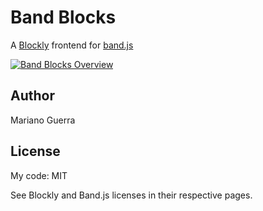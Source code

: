 Band Blocks
===========

A [Blockly](https://developers.google.com/blockly) frontend for [band.js](https://github.com/meenie/band.js>)

[![Band Blocks Overview](http://img.youtube.com/vi/Yc1wCjfDr1A/0.jpg)](http://www.youtube.com/watch?v=Yc1wCjfDr1A "Band Blocks Overview")

Author
------

Mariano Guerra

License
-------

My code: MIT

See Blockly and Band.js licenses in their respective pages.
